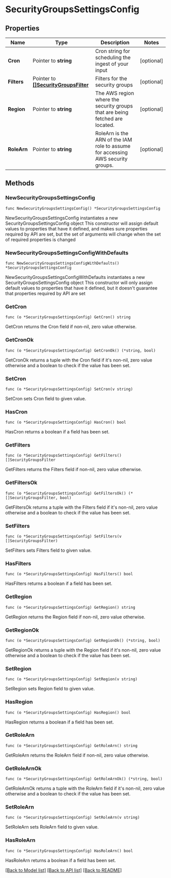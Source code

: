 # SecurityGroupsSettingsConfig

## Properties

Name | Type | Description | Notes
------------ | ------------- | ------------- | -------------
**Cron** | Pointer to **string** | Cron string for scheduling the ingest of your input | [optional] 
**Filters** | Pointer to [**[]SecurityGroupsFilter**](SecurityGroupsFilter.md) | Filters for the security groups | [optional] 
**Region** | Pointer to **string** | The AWS region where the security groups that are being fetched are located. | [optional] 
**RoleArn** | Pointer to **string** | RoleArn is the ARN of the IAM role to assume for accessing AWS security groups. | [optional] 

## Methods

### NewSecurityGroupsSettingsConfig

`func NewSecurityGroupsSettingsConfig() *SecurityGroupsSettingsConfig`

NewSecurityGroupsSettingsConfig instantiates a new SecurityGroupsSettingsConfig object
This constructor will assign default values to properties that have it defined,
and makes sure properties required by API are set, but the set of arguments
will change when the set of required properties is changed

### NewSecurityGroupsSettingsConfigWithDefaults

`func NewSecurityGroupsSettingsConfigWithDefaults() *SecurityGroupsSettingsConfig`

NewSecurityGroupsSettingsConfigWithDefaults instantiates a new SecurityGroupsSettingsConfig object
This constructor will only assign default values to properties that have it defined,
but it doesn't guarantee that properties required by API are set

### GetCron

`func (o *SecurityGroupsSettingsConfig) GetCron() string`

GetCron returns the Cron field if non-nil, zero value otherwise.

### GetCronOk

`func (o *SecurityGroupsSettingsConfig) GetCronOk() (*string, bool)`

GetCronOk returns a tuple with the Cron field if it's non-nil, zero value otherwise
and a boolean to check if the value has been set.

### SetCron

`func (o *SecurityGroupsSettingsConfig) SetCron(v string)`

SetCron sets Cron field to given value.

### HasCron

`func (o *SecurityGroupsSettingsConfig) HasCron() bool`

HasCron returns a boolean if a field has been set.

### GetFilters

`func (o *SecurityGroupsSettingsConfig) GetFilters() []SecurityGroupsFilter`

GetFilters returns the Filters field if non-nil, zero value otherwise.

### GetFiltersOk

`func (o *SecurityGroupsSettingsConfig) GetFiltersOk() (*[]SecurityGroupsFilter, bool)`

GetFiltersOk returns a tuple with the Filters field if it's non-nil, zero value otherwise
and a boolean to check if the value has been set.

### SetFilters

`func (o *SecurityGroupsSettingsConfig) SetFilters(v []SecurityGroupsFilter)`

SetFilters sets Filters field to given value.

### HasFilters

`func (o *SecurityGroupsSettingsConfig) HasFilters() bool`

HasFilters returns a boolean if a field has been set.

### GetRegion

`func (o *SecurityGroupsSettingsConfig) GetRegion() string`

GetRegion returns the Region field if non-nil, zero value otherwise.

### GetRegionOk

`func (o *SecurityGroupsSettingsConfig) GetRegionOk() (*string, bool)`

GetRegionOk returns a tuple with the Region field if it's non-nil, zero value otherwise
and a boolean to check if the value has been set.

### SetRegion

`func (o *SecurityGroupsSettingsConfig) SetRegion(v string)`

SetRegion sets Region field to given value.

### HasRegion

`func (o *SecurityGroupsSettingsConfig) HasRegion() bool`

HasRegion returns a boolean if a field has been set.

### GetRoleArn

`func (o *SecurityGroupsSettingsConfig) GetRoleArn() string`

GetRoleArn returns the RoleArn field if non-nil, zero value otherwise.

### GetRoleArnOk

`func (o *SecurityGroupsSettingsConfig) GetRoleArnOk() (*string, bool)`

GetRoleArnOk returns a tuple with the RoleArn field if it's non-nil, zero value otherwise
and a boolean to check if the value has been set.

### SetRoleArn

`func (o *SecurityGroupsSettingsConfig) SetRoleArn(v string)`

SetRoleArn sets RoleArn field to given value.

### HasRoleArn

`func (o *SecurityGroupsSettingsConfig) HasRoleArn() bool`

HasRoleArn returns a boolean if a field has been set.


[[Back to Model list]](../README.md#documentation-for-models) [[Back to API list]](../README.md#documentation-for-api-endpoints) [[Back to README]](../README.md)


